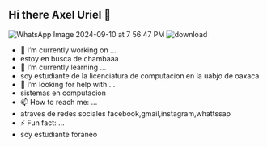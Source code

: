## Hi there Axel Uriel  👋
![WhatsApp Image 2024-09-10 at 7 56 47 PM](https://github.com/user-attachments/assets/cfa9d7f8-d0a0-4b26-9cc8-53d015b4a4ff)
![download](https://github.com/user-attachments/assets/c8e2b790-1c79-41e9-9461-1362b00d875d)


- 🔭 I’m currently working on ...
- estoy en busca de chambaaa 
- 🌱 I’m currently learning ...
- soy estudiante de la licenciatura de computacion en la uabjo de oaxaca 
- 🤔 I’m looking for help with ...
- sistemas en computacion 
- 📫 How to reach me: ...
- atraves de redes sociales facebook,gmail,instagram,whattssap 
- ⚡ Fun fact: ...
- soy estudiante foraneo 
